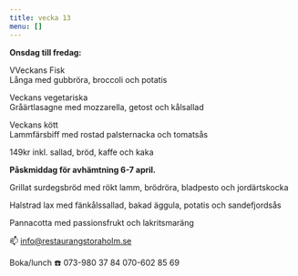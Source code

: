 ```yaml
---
title: vecka 13
menu: []
---
```

**Onsdag till fredag:**

VVeckans Fisk\
Långa med gubbröra, broccoli och potatis

Veckans vegetariska\
Gråärtlasagne med mozzarella, getost och kålsallad 

Veckans kött\
Lammfärsbiff med rostad palsternacka och tomatsås

149kr inkl. sallad, bröd, kaffe och kaka

**Påskmiddag för avhämtning 6-7 april.**

Grillat surdegsbröd med rökt lamm, brödröra, bladpesto och jordärtskocka

Halstrad lax med fänkålssallad, bakad äggula, potatis och sandefjordsås

Pannacotta med passionsfrukt och lakritsmaräng

📫 info@restaurangstoraholm.se

Boka/lunch
☎️ 073-980 37 84
070-602 85 69